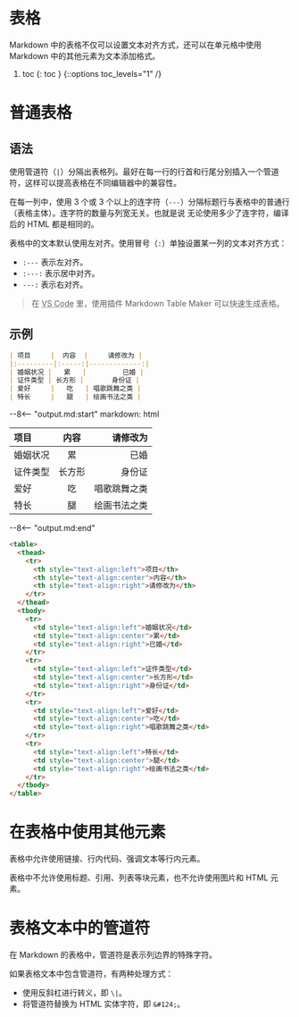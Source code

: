 # 表格

Markdown 中的表格不仅可以设置文本对齐方式，还可以在单元格中使用 Markdown 中的其他元素为文本添加格式。

1. toc
{: toc }
{::options toc_levels="1" /}

# 普通表格

## 语法

使用管道符（`|`）分隔出表格列。最好在每一行的行首和行尾分别插入一个管道符，这样可以提高表格在不同编辑器中的兼容性。

在每一列中，使用 3 个或 3 个以上的连字符（`---`）分隔标题行与表格中的普通行（表格主体）。连字符的数量与列宽无关。也就是说 无论使用多少了连字符，编译后的 HTML 都是相同的。

表格中的文本默认使用左对齐。使用冒号（`:`）单独设置某一列的文本对齐方式：

- `:---` 表示左对齐。
- `:---:` 表示居中对齐。
- `---:` 表示右对齐。

> 在 <abbr title="Visual Studio Code">VS Code</abbr> 里，使用插件 Markdown Table Maker 可以快速生成表格。

## 示例

```markdown
| 项目     |  内容  |     请修改为 |
|:---------|:-----:|-------------:|
| 婚姻状况 |   累   |         已婚 |
| 证件类型 | 长方形 |       身份证 |
| 爱好     |   吃   | 唱歌跳舞之类 |
| 特长     |   腿   | 绘画书法之类 |
```

--8<-- "output.md:start"
    markdown: html
    <table>
      <thead>
        <tr>
          <th style="text-align:left">项目</th>
          <th style="text-align:center">内容</th>
          <th style="text-align:right">请修改为</th>
        </tr>
      </thead>
      <tbody>
        <tr>
          <td style="text-align:left">婚姻状况</td>
          <td style="text-align:center">累</td>
          <td style="text-align:right">已婚</td>
        </tr>
        <tr>
          <td style="text-align:left">证件类型</td>
          <td style="text-align:center">长方形</td>
          <td style="text-align:right">身份证</td>
        </tr>
        <tr>
          <td style="text-align:left">爱好</td>
          <td style="text-align:center">吃</td>
          <td style="text-align:right">唱歌跳舞之类</td>
        </tr>
        <tr>
          <td style="text-align:left">特长</td>
          <td style="text-align:center">腿</td>
          <td style="text-align:right">绘画书法之类</td>
        </tr>
      </tbody>
    </table>
  --8<-- "output.md:end"

```html
<table>
  <thead>
    <tr>
      <th style="text-align:left">项目</th>
      <th style="text-align:center">内容</th>
      <th style="text-align:right">请修改为</th>
    </tr>
  </thead>
  <tbody>
    <tr>
      <td style="text-align:left">婚姻状况</td>
      <td style="text-align:center">累</td>
      <td style="text-align:right">已婚</td>
    </tr>
    <tr>
      <td style="text-align:left">证件类型</td>
      <td style="text-align:center">长方形</td>
      <td style="text-align:right">身份证</td>
    </tr>
    <tr>
      <td style="text-align:left">爱好</td>
      <td style="text-align:center">吃</td>
      <td style="text-align:right">唱歌跳舞之类</td>
    </tr>
    <tr>
      <td style="text-align:left">特长</td>
      <td style="text-align:center">腿</td>
      <td style="text-align:right">绘画书法之类</td>
    </tr>
  </tbody>
</table>
```

# 在表格中使用其他元素

表格中允许使用链接、行内代码、强调文本等行内元素。

表格中不允许使用标题、引用、列表等块元素，也不允许使用图片和 HTML 元素。

# 表格文本中的管道符

在 Markdown 的表格中，管道符是表示列边界的特殊字符。

如果表格文本中包含管道符，有两种处理方式：

- 使用反斜杠进行转义，即 `\|`。
- 将管道符替换为 HTML 实体字符，即 `&#124;`。




